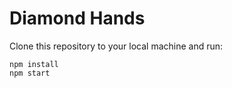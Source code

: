 # Diamond Hands

Clone this repository to your local machine and run:
```
npm install
npm start
```
